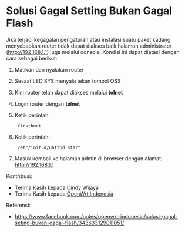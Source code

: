 # Solusi Gagal Setting Bukan Gagal Flash

Jika terjadi kegagalan pengaturan atau instalasi suatu paket kadang  menyebabkan router tidak dapat diakses baik halaman administrator (http://192.168.1.1) juga melalui console. Kondisi ini dapat diatasi  dengan cara sebagai berikut:
1. Matikan dan nyalakan router
2. Sesaat LED SYS menyala tekan tombol QSS
3. Kini router telah dapat diakses melalui **telnet**
4. Login router dengan **telnet**
5. Ketik perintah: 

		firstboot

6. Ketik perintah:

		/etc/init.d/uhttpd start

7. Masuk kembali ke halaman admin di browser dengan alamat: http://192.168.1.1

Kontribusi:
- Terima Kasih kepada [Cindy Wijaya](https://www.facebook.com/openwrtindonesia)
- Terima Kasih kepada [OpenWrt Indonesia](http://www.facebook.com/groups/openwrt)

Referensi:
- https://www.facebook.com/notes/openwrt-indonesia/solusi-gagal-seting-bukan-gagal-flash/343633129011051/
